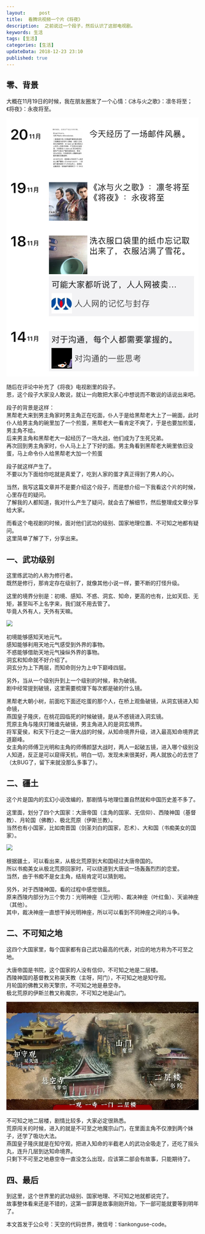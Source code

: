 ```yaml
---   
layout:     post  
title:  看腾讯视频一个片《将夜》  
description:  之前说过一个段子，然后认识了这部电视剧。    
keywords: 生活  
tags: [生活]    
categories: [生活]  
updateData: 2018-12-23 23:10   
published: true   
---  
```



## 零、背景  

大概在11月19日的时候，我在朋友圈发了一个心情：《冰与火之歌》：凛冬将至；《将夜》：永夜将至。  


![](/images/2018/12/20181223013657.jpg)  


随后在评论中补充了《将夜》电视剧里的段子。  
恩，这个段子大家没人敢说，就让一向敢把大家心中想说而不敢说的话说出来吧。  


段子的背景是这样：  
黑帮老大来到男主角家时男主角正在吃面，仆人于是给黑帮老大上了一碗面，此时仆人给男主角的碗里加了一个煎蛋，黑帮老大一看肯定不爽了，于是也要加煎蛋，男主角不给。  
后来男主角和黑帮老大一起经历了一场大战，他们成为了生死兄弟。  
再次回到男主角家时，仆人马上上了下好的面。男主角看到黑帮老大碗里依旧没蛋，马上命令仆人给黑帮老大加一个煎蛋  


段子就这样产生了。  
不要以为下面给你吃就是真爱了，吃到人家的蛋才真正得到了男人的心。  


当然，我写这篇文章并不是要介绍这个段子，而是想介绍一下我看这个片的时候，心里存在的疑问。  
了解我的人都知道，我对什么产生了疑问，就会去了解细节，然后整理成文章分享给大家。  


而看这个电视剧的时候，面对他们武功的级别、国家地理位置、不可知之地都有疑问。  
这里简单了解了下，分享出来。  


## 一、武功级别    

这里练武功的人称为修行者。  
既然是修行，那肯定存在级别了，就像其他小说一样，要不断的打怪升级。  


这里的境界分别是：初境、感知、不惑、洞玄、知命，更高的也有，比如天启、无矩，甚至叫不上名字来，我们就不用去管了。  
毕竟人外有人，天外有天嘛。  


![](/images/2018/20181223020022.jpg)  


初境能够感知天地元气。  
感知能够利用天地元气感受到外界的事物。  
不惑能够借助天地元气操纵外界的事物。  
洞玄和知命就不好介绍了。  
洞玄分为上下两层，而知命则分为上中下巅峰四层。  


另外，当从一个级别升到上一个级别的时候，称为破镜。  
剧中经常提到破镜，这里需要梳理下每次都是破的什么镜。  


黑帮老大朝小树，前面吃下面还吃蛋的那个人，在桥上观鱼破镜，从洞玄镜进入知命镜，  
燕国皇子隆庆，在桃花园临死的时候破镜，是从不惑镜进入洞玄镜。  
荒原主角与隆庆打赌谁先破镜，男主角进入的是洞玄境界。  
将军夏侯，和天下行走之一唐大战的时候，从知命境界升级，进入最高知命境界武道巅峰。  
女主角的师傅卫光明和主角的师傅颜瑟大战时，两人一起破五镜，进入哪个级别没人知道，反正是可以窥得天机，明白一切，发现未来很美好，两人就放心的去世了（太BUG了，留下来就没那么多事了）。  




## 二、疆土


这个片是国内的玄幻小说改编的，那剧情与地理位置自然就和中国历史差不多了。  


这里面，划分了四个大国家：大唐帝国（主角的国家、无信仰）、西陵神国（基督教）、月轮国（佛教）、极北荒原（伊斯兰教）。  
当然也有小国家，比如南晋国（剑圣刘白的国家，忍术）、大和国（书痴美女的国家）。  



![](/images/2018/20181223020539.jpg)  


根据疆土，可以看出来，从极北荒原到大和国经过大唐帝国的。  
所以书痴美女从极北荒原回家时，可以绕道到大唐谈一场轰轰烈烈的恋爱。  
当然，由于书痴不是女主角，结局肯定可以猜到啦。  


另外，对于西陵神国，看的过程中感觉很乱。  
原来西陵内部分为三个势力：光明神座（卫光明）、裁决神座（叶红鱼）、天谕神座（其他）。  
其中，裁决神座一直想干掉光明神座，所以可以看到不同神座之间的斗争。  


## 二、不可知之地  


这四个大国家里，每个国家都有自己武功最高的代表，对应的地方称为不可至之地。  


大唐帝国是书院，这个国家的人没有信仰，不可知之地是二层楼。  
西陵神国的基督教又称昊天教（主呀，阿门），不可知之地是知守观。  
月轮国的佛教又称天擎宗，不可知之地是悬空寺。  
极北荒原的伊斯兰教又称魔宗，不可知之地是山门。  


![](/images/2018/12/20181223021433.jpg)  


不可知之地二层楼，剧情比较多，大家必定很熟悉。  
荒原闯关的时候，进入的就是不可至之地魔宗山门，在里面主角不仅潦到两个妹子，还学了吸功大法。  
燕国皇子隆庆就是在知守观，把进入知命的半截老人的武功全吸走了，还吃了摇头丸，连升几层到达知命境界。  
只剩下不可至之地悬空寺一直没怎么出现，应该第二部会有故事，只能期待了。  


## 四、最后  


到这里，这个世界里的武功级别、国家地理、不可知之地就都说完了。  
故事整体看来还是不错的，这第一部算是故事刚刚开始，下一部可能就要等到明年了。  



本文首发于公众号：天空的代码世界，微信号：tiankonguse-code。  



